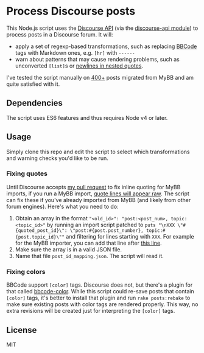 # Process Discourse posts

This Node.js script uses the [Discourse API](https://meta.discourse.org/t/discourse-api-documentation/22706) (via the [discourse-api module](https://www.npmjs.com/package/discourse-api)) to process posts in a Discourse forum. It will:

* apply a set of regexp-based transformations, such as replacing [BBCode](https://en.wikipedia.org/wiki/BBCode) tags with Markdown ones, e.g. `[hr]` with `------`
* warn about patterns that may cause rendering problems, such as unconverted `[list]`s or [newlines in nested quotes](https://meta.discourse.org/t/weird-parsing-rule-for-nested-quote-preceded-by-newline/33679).

I've tested the script manually on [400+](http://discourse.quantifiedselfforum.com/zeo) posts migrated from MyBB and am quite satisfied with it.

## Dependencies

The script uses ES6 features and thus requires Node v4 or later.


## Usage

Simply clone this repo and edit the script to select which transformations and warning checks you'd like to be run.


### Fixing quotes

Until Discourse accepts [my pull request](https://github.com/discourse/discourse/pull/3802) to fix inline quoting for MyBB imports, if you run a MyBB import, [quote lines will appear raw](https://meta.discourse.org/t/mybb-import-doesnt-process-on-quoted-posts-pid-and-date/27412). The script can fix these if you've already imported from MyBB (and likely from other forum engines). Here's what you need to do:

1. Obtain an array in the format ``"<old_id>": "post:<post_num>, topic:<topic_id>"`` by running an import script patched to `puts "\nXXX \"#{quoted_post_id}\": \"post:#{post.post_number}, topic:#{post.topic_id}\""` and filtering for lines starting with `XXX`. For example for the MyBB importer, you can add that line after [this line](https://github.com/discourse/discourse/pull/3802/files#diff-45f56f21760a426538b1ae78cdd2ab81R173).
2. Make sure the array is in a valid JSON file.
3. Name that file `post_id_mapping.json`. The script will read it.


### Fixing colors

BBCode support `[color]` tags. Discourse does not, but there's a plugin for that called [bbcode-color](https://github.com/discourse/discourse-bbcode-color/). While this script could re-save posts that contain `[color]` tags, it's better to install that plugin and run `rake posts:rebake` to make sure existing posts with color tags are rendered properly. This way, no extra revisions will be created just for interpreting the `[color]` tags.


## License

MIT